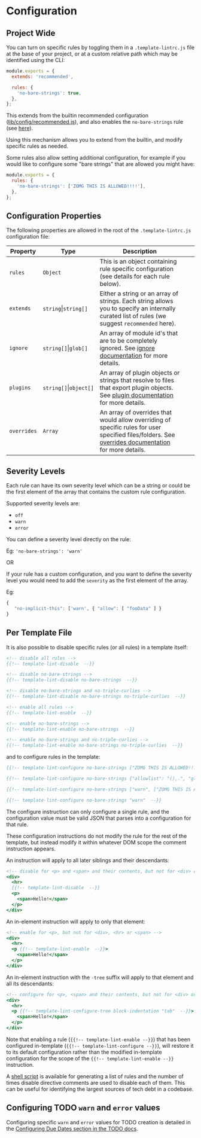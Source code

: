 # Configuration

## Project Wide

You can turn on specific rules by toggling them in a
`.template-lintrc.js` file at the base of your project, or at a custom relative
path which may be identified using the CLI:

```javascript
module.exports = {
  extends: 'recommended',

  rules: {
    'no-bare-strings': true,
  },
};
```

This extends from the builtin recommended configuration ([lib/config/recommended.js](lib/config/recommended.js)),
and also enables the `no-bare-strings` rule (see [here](rule/no-bare-strings.md)).

Using this mechanism allows you to extend from the builtin, and modify specific rules as needed.

Some rules also allow setting additional configuration, for example if you would like to configure
some "bare strings" that are allowed you might have:

```javascript
module.exports = {
  rules: {
    'no-bare-strings': ['ZOMG THIS IS ALLOWED!!!!'],
  },
};
```

## Configuration Properties

The following properties are allowed in the root of the `.template-lintrc.js` configuration file:

| Property    | Type                   | Description                                                                                                                                                              |     |     |
| ----------- | ---------------------- | ------------------------------------------------------------------------------------------------------------------------------------------------------------------------ | --- | --- |
| `rules`     | `Object`               | This is an object containing rule specific configuration (see details for each rule below).                                                                              |     |     |
| `extends`   | `string`\|`string[]`   | Either a string or an array of strings. Each string allows you to specify an internally curated list of rules (we suggest `recommended` here).                           |     |     |
| `ignore`    | `string[]`\|`glob[]`   | An array of module id's that are to be completely ignored. See [ignore documentation](docs/ignore.md) for more details.                                                  |     |     |
| `plugins`   | `string[]`\|`object[]` | An array of plugin objects or strings that resolve to files that export plugin objects. See [plugin documentation](docs/plugins.md) for more details.                    |     |     |
| `overrides` | `Array`                | An array of overrides that would allow overriding of specific rules for user specified files/folders. See [overrides documentation](docs/overrides.md) for more details. |     |     |

## Severity Levels

Each rule can have its own severity level which can be a string or could be the first element of the array that contains the custom rule configuration.

Supported severity levels are:

- `off`
- `warn`
- `error`

You can define a severity level directly on the rule:

Eg: `'no-bare-strings': 'warn'`

OR

If your rule has a custom configuration, and you want to define the severity level you would need to add the `severity` as the first element of the array.

Eg:

```js
{
   "no-implicit-this": ['warn', { "allow": [ "fooData" ] }
}
```

## Per Template File

It is also possible to disable specific rules (or all rules) in a template itself:

```hbs
<!-- disable all rules -->
{{!-- template-lint-disable  --}}

<!-- disable no-bare-strings -->
{{!-- template-lint-disable no-bare-strings  --}}

<!-- disable no-bare-strings and no-triple-curlies -->
{{!-- template-lint-disable no-bare-strings no-triple-curlies  --}}

<!-- enable all rules -->
{{!-- template-lint-enable  --}}

<!-- enable no-bare-strings -->
{{!-- template-lint-enable no-bare-strings  --}}

<!-- enable no-bare-strings and no-triple-curlies -->
{{!-- template-lint-enable no-bare-strings no-triple-curlies  --}}
```

and to configure rules in the template:

```hbs
{{!-- template-lint-configure no-bare-strings ["ZOMG THIS IS ALLOWED!!!!"]  --}}

{{!-- template-lint-configure no-bare-strings {"allowlist": "(),.", "globalAttributes": ["title"]}  --}}

{{!-- template-lint-configure no-bare-strings ["warn", ["ZOMG THIS IS ALLOWED!!!!"]]  --}}

{{!-- template-lint-configure no-bare-strings "warn"  --}}

```

The configure instruction can only configure a single rule, and the configuration value must be valid JSON that parses into a configuration for that rule.

These configuration instructions do not modify the rule for the rest of the template, but instead modify it within whatever DOM scope the comment instruction appears.

An instruction will apply to all later siblings and their descendants:

```hbs
<!-- disable for <p> and <span> and their contents, but not for <div> or <hr> -->
<div>
  <hr>
  {{!-- template-lint-disable  --}}
  <p>
    <span>Hello!</span>
  </p>
</div>
```

An in-element instruction will apply to only that element:

```hbs
<!-- enable for <p>, but not for <div>, <hr> or <span> -->
<div>
  <hr>
  <p {{!-- template-lint-enable  --}}>
    <span>Hello!</span>
  </p>
</div>
```

An in-element instruction with the `-tree` suffix will apply to that element and all its descendants:

```hbs
<!-- configure for <p>, <span> and their contents, but not for <div> or <hr> -->
<div>
  <hr>
  <p {{!-- template-lint-configure-tree block-indentation "tab"  --}}>
    <span>Hello!</span>
  </p>
</div>
```

Note that enabling a rule (`{{!-- template-lint-enable --}}`) that has been configured in-template (`{{!-- template-lint-configure --}}`), will restore it to its default configuration rather than the modified in-template configuration for the scope of the `{{!-- template-lint-enable --}}` instruction.

A [shell script](./count-lint-violations.sh) is available for generating a list of rules and the number of times disable directive comments are used to disable each of them. This can be useful for identifying the largest sources of tech debt in a codebase.

## Configuring TODO `warn` and `error` values

Configuring specific `warn` and `error` values for TODO creation is detailed in the [Configuring Due Dates section in the TODO docs](docs/todos.md).
